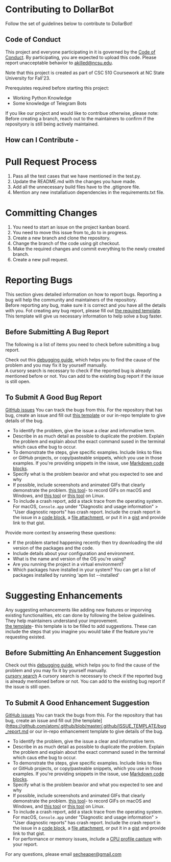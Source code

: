 # Contributing to DollarBot

Follow the set of guidelines below to contribute to DollarBot!

## Code of Conduct

This project and everyone participating in it is governed by the [Code of Conduct](https://github.com/tpanati/DollarBot/blob/main/CODE_OF_CONDUCT.md). By participating, you are expected to upload this code. Please report unacceptable behavior to akilled@ncsu.edu.

Note that this project is created as part of CSC 510 Coursework at NC State University for Fall'23.

Prerequistes required before starting this project:
- Working Python Knowledge
- Some knowledge of Telegram Bots

If you like our project and would like to contribue otherwise, please note:
Before creating a branch, reach out to the maintainers to confirm if the reposityory is still being actively maintained.

## How can I Contribute -

# Pull Request Process
1. Pass all the test cases that we have mentioned in the test.py.
2. Update the README.md with the changes you have made.
3. Add all the unnecessary build files have to the .gitignore file.
4. Mention any new installatiuon dependencies in the requirements.txt file.

# Committing Changes
1. You need to start an issue on the project kanban board.
2. You need to move this issue from to_do to in progress.
3. Create a new branch and clone the repository.
4. Change the branch of the code using git checkout.
5. Make the required changes and commit everything to the newly created branch.
6. Create a new pull request.
 
# Reporting Bugs 
This section gives detailed information on how to report bugs. Reporting a bug will help the community and maintainers of the repository. <br>
Before reporting any bug, make sure it is correct and you have all the details with you. Fot creating any bug report, please fill out [the required template](https://github.com/atom/.github/blob/master/.github/ISSUE_TEMPLATE/bug_report.md). This template will give us necessary information to help solve a bug faster.

## Before Submitting A Bug Report
The following is a list of items you need to check before submitting a bug report. <br>

Check out this [debugging guide](https://flight-manual.atom.io/hacking-atom/sections/debugging/), which helps you to find the cause of the problem and you may fix it by yourself manually. <br>
A cursory search is necessary to check if the reported bug is already mentioned before or not. You can add to the existing bug report if the issue is still open.


## To Submit A Good Bug Report
[GitHub issues](https://github.com/tpanati/DollarBot/issues) You can track the bugs from this. For the repository that has bug, create an issue and fill out [this template](https://github.com/atom/.github/blob/master/.github/ISSUE_TEMPLATE/bug_report.md) or our in-repo template to give details of the bug.


* To identify the problem, give the issue a clear and informative term. <br>
* Describe in as much detail as possible to duplicate the problem. Explain the problem and explain about the exact command sused in the terminal which caus ethe bug to occur.
* To demonstrate the steps, give specific examples. Include links to files or GitHub projects, or copy/pasteable snippets, which you use in those examples. If you're providing snippets in the issue, use [Markdown code blocks](https://help.github.com/articles/markdown-basics/#multiple-lines).
* Specify what is the problem beavior and what you expected to see and why
* If possible, include screenshots and animated GIFs that clearly demonstrate the problem. [this tool](https://www.cockos.com/licecap/)- to record GIFs on macOS and Windows, and [this tool](https://github.com/colinkeenan/silentcast) or [this tool](https://github.com/GNOME/byzanz) on Linux.
* To include a crash report, add a stack trace from the operating system. For macOS, `Console.app` under "Diagnostic and usage information" > "User diagnostic reports" has crash report. Include the crash report in the issue in a [code block](https://help.github.com/articles/markdown-basics/#multiple-lines), a [file attachment](https://help.github.com/articles/file-attachments-on-issues-and-pull-requests/), or put it in a [gist](https://gist.github.com/) and provide link to that gist.

Provide more context by answering these questions: <br>
* If the problem started happening recently then try downloading the old version of the packages and the code.
* Include details about your configuration and environment.
* What is the name and version of the OS you're using?
* Are you running the project in a virtual environment?
* Which packages have installed in your system? You can get a list of packages installed by running 'apm list --installed'

# Suggesting Enhancements

Any suggesting enhancements like adding new features or imporving existing functionalities, etc can done by following the below guidelines. They help maintainers understand your improvement. <br>
[the template](https://github.com/atom/.github/blob/master/.github/ISSUE_TEMPLATE/feature_request.md)- this template is to be filled to add suggestions. These can include the steps that you imagine you would take if the feature you're requesting existed.

## Before Submitting An Enhancement Suggestion

Check out this [debugging guide](https://flight-manual.atom.io/hacking-atom/sections/debugging/), which helps you to find the cause of the problem and you may fix it by yourself manually. <br>
[cursory search](https://github.com/search?q=+is%3Aissue+user%3Aatom) A cursory search is necessary to check if the reported bug is already mentioned before or not. You can add to the existing bug report if the issue is still open.

## To Submit A Good Enhancement Suggestion

[GitHub issues](https://github.com/tpanati/DollarBot/issues) You can track the bugs from this. For the repository that has bug, create an issue and fill out [the template](https://github.com/atom/.github/blob/master/.github/ISSUE_TEMPLATE/bug_report.md or our in-repo enhancement template to give details of the bug.

* To identify the problem, give the issue a clear and informative term. <br>
* Describe in as much detail as possible to duplicate the problem. Explain the problem and explain about the exact command sused in the terminal which caus ethe bug to occur.
* To demonstrate the steps, give specific examples. Include links to files or GitHub projects, or copy/pasteable snippets, which you use in those examples. If you're providing snippets in the issue, use [Markdown code blocks](https://help.github.com/articles/markdown-basics/#multiple-lines).
* Specify what is the problem beavior and what you expected to see and why
* If possible, include screenshots and animated GIFs that clearly demonstrate the problem. [this tool](https://www.cockos.com/licecap/)- to record GIFs on macOS and Windows, and [this tool](https://github.com/colinkeenan/silentcast) or [this tool](https://github.com/GNOME/byzanz) on Linux.
* To include a crash report, add a stack trace from the operating system. For macOS, `Console.app` under "Diagnostic and usage information" > "User diagnostic reports" has crash report. Include the crash report in the issue in a [code block](https://help.github.com/articles/markdown-basics/#multiple-lines), a [file attachment](https://help.github.com/articles/file-attachments-on-issues-and-pull-requests/), or put it in a [gist](https://gist.github.com/) and provide link to that gist.
* For performance or memory issues, include a [CPU profile capture](https://flight-manual.atom.io/hacking-atom/sections/debugging/#diagnose-runtime-performance) with your report.

For any questions, please email secheaper@gmail.com
